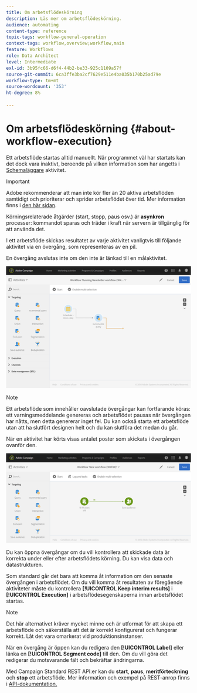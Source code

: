 ```yaml
---
title: Om arbetsflödeskörning
description: Läs mer om arbetsflödeskörning.
audience: automating
content-type: reference
topic-tags: workflow-general-operation
context-tags: workflow,overview;workflow,main
feature: Workflows
role: Data Architect
level: Intermediate
exl-id: 3b95fc66-d6f4-44b2-be33-925c1109a57f
source-git-commit: 6ca3ffe3ba2cf7629e511e4ba035b170b25ad79e
workflow-type: tm+mt
source-wordcount: '353'
ht-degree: 8%

---
```


# Om arbetsflödeskörning {#about-workflow-execution}

Ett arbetsflöde startas alltid manuellt. När programmet väl har startats kan det dock vara inaktivt, beroende på vilken information som har angetts i [Schemaläggare](../../automating/using/scheduler.md) aktivitet.

>[!IMPORTANT]
>
> Adobe rekommenderar att man inte kör fler än 20 aktiva arbetsflöden samtidigt och prioriterar och sprider arbetsflödet över tid. Mer information finns i [den här sidan](../../automating/using/best-practices-workflows.md).

Körningsrelaterade åtgärder (start, stopp, paus osv.) är **asynkron** processer: kommandot sparas och träder i kraft när servern är tillgänglig för att använda det.

I ett arbetsflöde skickas resultatet av varje aktivitet vanligtvis till följande aktivitet via en övergång, som representeras av en pil.

En övergång avslutas inte om den inte är länkad till en målaktivitet.

![](assets/wkf_execution_1.png)

>[!NOTE]
>
>Ett arbetsflöde som innehåller oavslutade övergångar kan fortfarande köras: ett varningsmeddelande genereras och arbetsflödet pausas när övergången har nåtts, men detta genererar inget fel. Du kan också starta ett arbetsflöde utan att ha slutfört designen helt och du kan slutföra det medan du går.

När en aktivitet har körts visas antalet poster som skickats i övergången ovanför den.

![](assets/wkf_transition_count.png)

Du kan öppna övergångar om du vill kontrollera att skickade data är korrekta under eller efter arbetsflödets körning. Du kan visa data och datastrukturen.

Som standard går det bara att komma åt information om den senaste övergången i arbetsflödet. Om du vill komma åt resultaten av föregående aktiviteter måste du kontrollera **[!UICONTROL Keep interim results]** i **[!UICONTROL Execution]** i arbetsflödesegenskaperna innan arbetsflödet startas.

>[!NOTE]
>
>Det här alternativet kräver mycket minne och är utformat för att skapa ett arbetsflöde och säkerställa att det är korrekt konfigurerat och fungerar korrekt. Låt det vara omarkerat vid produktionsinstanser.

När en övergång är öppen kan du redigera den **[!UICONTROL Label]** eller länka en **[!UICONTROL Segment code]** till den. Om du vill göra det redigerar du motsvarande fält och bekräftar ändringarna.

Med Campaign Standard REST API:er kan du **start**, **paus**, **meritförteckning** och **stop** ett arbetsflöde. Mer information och exempel på REST-anrop finns i [API-dokumentation.](../../api/using/controlling-a-workflow.md)
